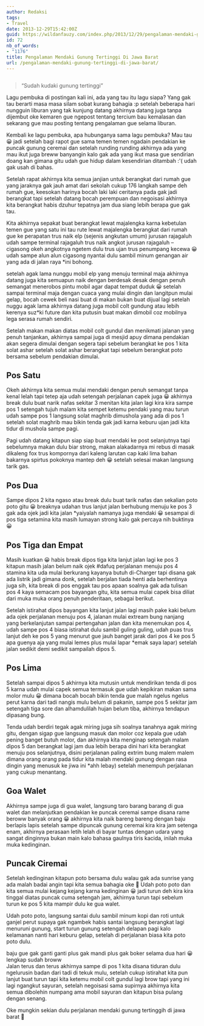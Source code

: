 ```yaml
---
author: Redaksi
tags:
- Travel
date: 2013-12-29T15:42:00Z
guid: https://wildanfauzy.com/index.php/2013/12/29/pengalaman-mendaki-gunung-tertinggi-di-jawa-barat/
id: 72
nb_of_words:
- "1176"
title: Pengalaman Mendaki Gunung Tertinggi Di Jawa Barat
url: /pengalaman-mendaki-gunung-tertinggi-di-jawa-barat/
---
```


<figure class="wp-block-image size-large"><img src="https://wildanfauzyart.files.wordpress.com/2013/12/0f2c9-luca-bravo.jpg?w=768" alt="" data-recalc-dims="1" /></figure> 

<blockquote class="wp-block-quote">
  <p>
    “Sudah kudaki gunung tertinggi”
  </p>
</blockquote>

Lagu pembuka di postingan kali ini, ada yang tau itu lagu siapa? Yang gak tau berarti masa masa silam sobat kurang bahagia :p setelah beberapa hari nungguin liburan yang tak kunjung datang akhirnya datang juga tanpa dijembut oke kemaren gue ngepost tentang tercium bau kemalasan dan sekarang gue mau posting tentang pengalaman gue selama liburan.

Kembali ke lagu pembuka, apa hubunganya sama lagu pembuka? Mau tau 😀 jadi setelah bagi rapot gue sama temen temen ngadain pendakian ke puncak gunung ceremai dan setelah runding runding akhirnya ada yang mau ikut juga breww banyangin kalo gak ada yang ikut masa gue sendirian doang kan gimana gitu udah gue hidup dalam kesendirian ditambah :'( udah gak usah di bahas.

Setelah rapat akhirnya kita semua janjian untuk berangkat dari rumah gue yang jaraknya gak jauh amat dari sekolah cukup 176 langkah sampe deh rumah gue, keesokan harinya bocah laki laki ceritanya pada gak jadi berangkat tapi setelah datang bocah perempuan dan negoisasi akhirnya kita berangkat habis dzuhur tepatnya jam dua siang lebih berapa gue gak tau.

Kita akhirnya sepakat buat berangkat lewat majalengka karna kebetulan temen gue yang satu ini tau rute lewat majalengka berangkat dari rumah gue ke perapatan trus naik elp (sejenis angkutan umum) jurusan rajagaluh udah sampe terminal rajagaluh trus naik angkot jurusan rajagaluh – cigasong okeh angkotnya ngetem dulu trus ujan trus penumpang kecewa 😀 udah sampe alun alun cigasong nyantai dulu sambil minum genangan air yang ada di jalan raya *ini bohong.

setelah agak lama nunggu mobil elp yang menuju terminal maja akhirnya datang juga kita semuapun naik dengan berdesak desak dengan penuh semangat menerobos pintu mobil agar dapat tempat duduk 😀 setelah sampai terminal maja dengan cuaca yang mulai dingin dan langitpun mulai gelap, bocah cewek beli nasi buat di makan bukan buat dijual lagi setelah nuggu agak lama akhirnya datang juga mobil colt gundung atau lebih kerenya suz*ki future dan kita putusin buat makan dimobil coz mobilnya lega serasa rumah sendiri.

Setelah makan makan diatas mobil colt gundul dan menikmati jalanan yang penuh tanjankan, akhirnya sampai juga di mesjid apuy dimana pendakian akan segera dimulai dengan segera tapi sebelum berangkat ke pos 1 kita solat ashar setelah solat ashar berangkat tapi sebelum berangkat poto bersama sebelum pendakian dimulai.

## Pos Satu

Okeh akhirnya kita semua mulai mendaki dengan penuh semangat tanpa kenal lelah tapi tetep aja udah setengah perjalanan capek juga 😀 akhirnya break dulu buat narik nafas sekitar 3 menitan kita jalan lagi kira kira sampe pos 1 setengah tujuh malam kita sempet ketemu pendaki yang mau turun udah sampe pos 1 langsung solat maghrib dimushola yang ada di pos 1 setelah solat maghrib mau bikin tenda gak jadi karna keburu ujan jadi kita tidur di mushola sampe pagi.

Pagi udah datang kitapun siap siap buat mendaki ke post selanjutnya tapi sebelumnya makan dulu biar strong, makan alakadarnya mi rebus di masak dikaleng fox trus kompornya dari kaleng larutan cap kaki lima bahan bakarnya spirtus pokoknya mantep deh 😀 setelah selesai makan langsung tarik gas.

## Pos Dua

Sampe dipos 2 kita ngaso atau break dulu buat tarik nafas dan sekalian poto poto gitu 😀 breaknya udahan trus lanjut jalan berhubung menuju ke pos 3 gak ada ojek jadi kita jalan *yaiyalah namanya juga mendaki 😀 sesampai di pos tiga setamina kita masih lumayan strong kalo gak percaya nih buktinya 😀

## Pos Tiga dan Empat

Masih kuatkan 😀 habis break dipos tiga kita lanjut jalan lagi ke pos 3 kitapun masih jalan belum naik ojek #dafuq perjalanan menuju pos 4 stamina kita uda mulai berkurang kayanya butuh di-Charger tapi disana gak ada listrik jadi gimana donk, setelah berjalan tiada henti ada berhentinya juga sih, kita break di pos enggak tau pos apaan soalnya gak ada tulisan pos 4 kaya semacam pos bayangan gitu, kita semua mulai capek bisa diliat dari muka muka orang penuh penderitaan, sebagai berikut.

Setelah istirahat dipos bayangan kita lanjut jalan lagi masih pake kaki belum ada ojek perjalanan menuju pos 4, jalanan mulai extream bung nanjang yang berkelanjutan sampai pertengahan jalan dan kita menemukan pos 4, udah sampe pos 4 biasa istirahat dulu sambil guling guling, udah puas trus lanjut deh ke pos 5 yang menurut gue jauh banget jarak dari pos 4 ke pos 5 apa guenya aja yang mulai lemes plus mulai lapar *emak saya lapar) setelah jalan sedikit demi sedikit sampailah dipos 5. 

## Pos Lima

Setelah sampai dipos 5 akhirnya kita mutusin untuk mendirikan tenda di pos 5 karna udah mulai capek semua termasuk gue udah kepikiran makan sama molor mulu 😀 dimana bocah bocah bikin tenda gue malah ngelus ngelus perut karna dari tadi nangis mulu belum di pakanin, sampe pos 5 sekitar jam setengah tiga sore dan alhamdulilah hujan belum tiba, akhirnya tendapun dipasang bung.

Tenda udah berdiri tegak agak miring juga sih soalnya tanahnya agak miring gitu, dengan sigap gue langsung masuk dan molor coz kepala gue udah pening banget butuh molor, dan akhirnya kita menginap setengah malam dipos 5 dan berangkat lagi jam dua lebih berapa dini hari kita berangkat menuju pos selanjutnya, disini perjalanan paling extrim bung malem malem dimana orang orang pada tidur kita malah mendaki gunung dengan rasa dingin yang menusuk ke jiwa ini *ahh lebay) setelah menempuh perjalanan yang cukup menantang. 

## Goa Walet

Akhirnya sampe juga di gua walet, langsung taro barang barang di gua walet dan melanjutkan pendakian ke puncak ceremai sampe disana rame beroww banyak orang 😀 akhirnya kita naik bareng bareng dengan baju berlapis lapis setelah sampe dipuncak gunung ceremai kira kira jam setenga enam, akhirnya perasaan letih lelah di bayar tuntas dengan udara yang sangat dinginnya bukan main kalo bahasa gaulnya tiris kacida, inilah muka muka kedinginan.

## Puncak Ciremai

Setelah kedinginan kitapun poto bersama dulu walau gak ada sunrise yang ada malah badai angin tapi kita semua bahagia oke 🙂 Udah poto poto dan kita semua mulai kejang kejang karna kedinginan 😀 jadi turun deh kira kira tinggal diatas puncak cuma setengah jam, akhirnya turun tapi sebelum turun ke pos 5 kita mampir dulu ke gua walet.

Udah poto poto, langsung santai dulu sambil minum kopi dan roti untuk ganjel perut supaya gak ngambek habis santai langsung berangkat lagi menuruni gunung, start turun gunung setengah delapan pagi kalo kelamanan nanti hari keburu gelap, setelah di perjalanan biasa kita poto poto dulu.

baju gue gak ganti ganti plus gak mandi plus gak boker selama dua hari 😀 lengkap sudah broww  
Jalan terus dan terus akhirnya sampe di pos 1 kita disana tiduran dulu ngelurusin badan dari tadi di tekuk mulu, setelah cukup istirahat kita pun lanjut buat turun tapi kita ketemu mobil colt gundul lagi brow tapi yang ini lagi ngangkut sayuran, setelah negoisasi sama supirnya akhirnya kita semua dibolehin numpang ama mobil sayuran dan kitapun bisa pulang dengan senang.

Oke mungkin sekian dulu perjalanan mendaki gunung tertinggih di jawa barat 🙂